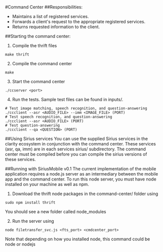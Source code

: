 #Command Center
##Responsibilities:
- Maintains a list of registered services.
- Forwards a client's request to the appropriate registered services.
- Returns requested information to the client.


##Starting the command center:
1) Compile the thrift files
```
make thrift
```
2) Compile the command center
```
make
```
3) Start the command center
```
./ccserver <port>
```
4) Run the tests. Sample test files can be found in inputs/.
```
# Test image matching, speech recognition, and question-answering
./ccclient --asr <AUDIO_FILE> --imm <IMAGE_FILE> (PORT)
# Test speech recognition, and question-answering
./ccclient --asr <AUDIO_FILE> (PORT)
# Test question-answering
./ccclient --qa <QUESTION> (PORT)
```

##Using Sirius services
You can use the supplied Sirius services in the clarity ecosystem in conjunction with the command center. These services (asr, qa, imm) are in each services sirius/ subdirectory. The command center must be compiled before you can compile the sirius versions of these services.


##Running with SiriusMobile v0.1
The current implementation of the mobile application requires a node.js server as an intermediary between the mobile app and the command center. To run this node server, you must have node installed on your machine as well as npm.
1) Download the thrift node packages in the command-center/ folder using
```
sudo npm install thrift
```
You should see a new folder called node_modules

2) Run the server using
```
node filetransfer_svc.js <fts_port> <cmdcenter_port>
```
Note that depending on how you installed node, this command could be node or nodejs
